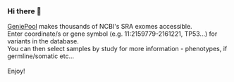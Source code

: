 ### Hi there 👋

[GeniePool](http://geniepool.bgu.ac.il/) makes thousands of NCBI's SRA exomes accessible.
<br>
Enter coordinate/s or gene symbol (e.g. 11:2159779-2161221, TP53...) for variants in the database.
<br>
You can then select samples by study for more information - phenotypes, if germline/somatic etc...
<br>
<br>
Enjoy!

